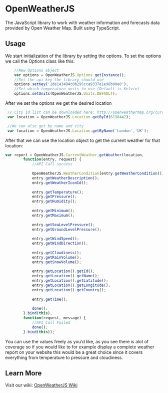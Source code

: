 # OpenWeatherJS
The JavaScript library to work with weather information and forecasts data provided by Open Weather Map.
Built using TypeScript.

## Usage
We start initialization of the library by setting the options. To set the options we call the Options class like this:
```typescript
    //New Options object
    var options = OpenWeatherJS.Options.getInstance();
    //Set the api key the library should use
    options.setKey('2de143494c0b295cca9337e1e96b00e0');
    //Set which temperature units to use (Default is Kelvin)
    options.setUnits(OpenWeatherJS.Units.DEFAULT);
```
After we set the options we get the desired location
```typescript
 // City id list can be downloaded here: http://openweathermap.org/current
 var location = OpenWeatherJS.Location.getById(6198442);

 //We can also get by name and city
 var location = OpenWeatherJS.Location.getByName('London','UK');
```
After that we can use the location object to get the current weather for that location: 
```typescript
var report = OpenWeatherJS.CurrentWeather.getWeather(location, 
        function(entry, request) {
            //API Call success
            
            OpenWeatherJS.WeatherCondition[entry.getWeatherCondition()]
            entry.getWeatherDescription();
            entry.getWeatherIconId();
            
            entry.getTemperature();
            entry.getPressure();
            entry.getHumidity();
            
            entry.getMinimum();
            entry.getMaximum();
            
            entry.getSeaLevelPressure();
            entry.getGroundLevelPressure();
            
            entry.getWindSpeed();
            entry.getWindDirection();
            
            entry.getCloudiness();
            entry.getRainVolume();
            entry.getSnowVolume();
            
            entry.getLocation().getId();
            entry.getLocation().getName();
            entry.getLocation().getLatitude();
            entry.getLocation().getLongitude();
            entry.getLocation().getCountry();
            
            entry.getTime();
            
            done();
        }.bind(this), 
        function(request, message) {
            //API Call Failed
            done();
        }.bind(this));
```
You can use the values freely as you'd like, as you see there is alot of coverage so if you would like to for example display a complete weather report on your website this would be a great choice since it covers everything from temperature to pressure and cloudiness.

## Learn More
Visit our wiki: [OpenWeatherJS Wiki](https://github.com/andreypudov/OpenWeatherJS/wiki)
